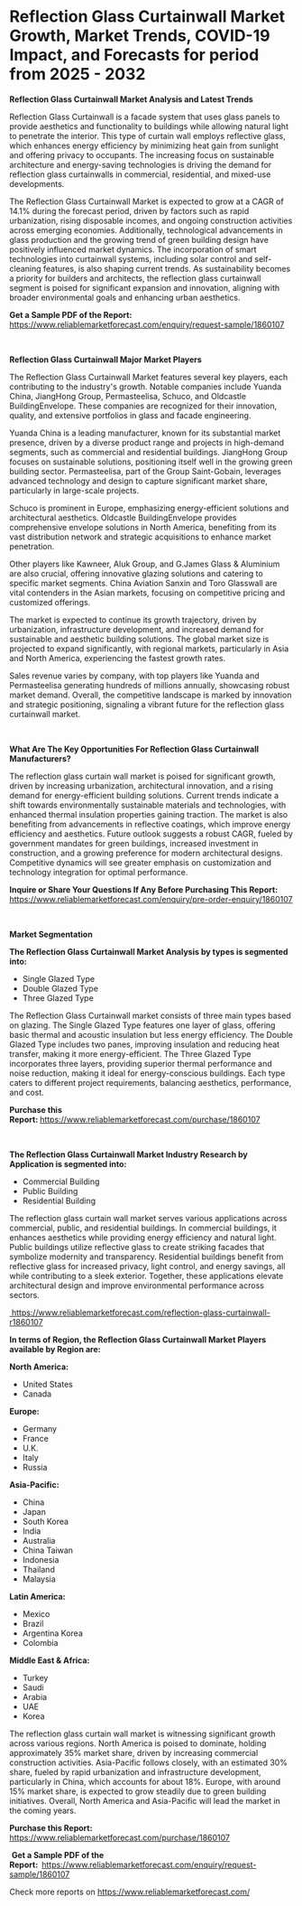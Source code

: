 <p><h1>Reflection Glass Curtainwall Market Growth, Market Trends, COVID-19 Impact, and Forecasts for period from 2025 - 2032</h1></p><p><strong>Reflection Glass Curtainwall Market Analysis and Latest Trends</strong></p>
<p><p>Reflection Glass Curtainwall is a facade system that uses glass panels to provide aesthetics and functionality to buildings while allowing natural light to penetrate the interior. This type of curtain wall employs reflective glass, which enhances energy efficiency by minimizing heat gain from sunlight and offering privacy to occupants. The increasing focus on sustainable architecture and energy-saving technologies is driving the demand for reflection glass curtainwalls in commercial, residential, and mixed-use developments.</p><p>The Reflection Glass Curtainwall Market is expected to grow at a CAGR of 14.1% during the forecast period, driven by factors such as rapid urbanization, rising disposable incomes, and ongoing construction activities across emerging economies. Additionally, technological advancements in glass production and the growing trend of green building design have positively influenced market dynamics. The incorporation of smart technologies into curtainwall systems, including solar control and self-cleaning features, is also shaping current trends. As sustainability becomes a priority for builders and architects, the reflection glass curtainwall segment is poised for significant expansion and innovation, aligning with broader environmental goals and enhancing urban aesthetics.</p></p>
<p><strong>Get a Sample PDF of the Report:&nbsp;</strong> <a href="https://www.reliablemarketforecast.com/enquiry/request-sample/1860107?utm_campaign=3182&utm_medium=2&utm_source=Github&utm_content=ia&utm_term=02042025&utm_id=reflection-glass-curtainwall">https://www.reliablemarketforecast.com/enquiry/request-sample/1860107</a></p>
<p>&nbsp;</p>
<p><strong>Reflection Glass Curtainwall Major Market Players</strong></p>
<p><p>The Reflection Glass Curtainwall Market features several key players, each contributing to the industry's growth. Notable companies include Yuanda China, JiangHong Group, Permasteelisa, Schuco, and Oldcastle BuildingEnvelope. These companies are recognized for their innovation, quality, and extensive portfolios in glass and facade engineering.</p><p>Yuanda China is a leading manufacturer, known for its substantial market presence, driven by a diverse product range and projects in high-demand segments, such as commercial and residential buildings. JiangHong Group focuses on sustainable solutions, positioning itself well in the growing green building sector. Permasteelisa, part of the Group Saint-Gobain, leverages advanced technology and design to capture significant market share, particularly in large-scale projects.</p><p>Schuco is prominent in Europe, emphasizing energy-efficient solutions and architectural aesthetics. Oldcastle BuildingEnvelope provides comprehensive envelope solutions in North America, benefiting from its vast distribution network and strategic acquisitions to enhance market penetration.</p><p>Other players like Kawneer, Aluk Group, and G.James Glass & Aluminium are also crucial, offering innovative glazing solutions and catering to specific market segments. China Aviation Sanxin and Toro Glasswall are vital contenders in the Asian markets, focusing on competitive pricing and customized offerings.</p><p>The market is expected to continue its growth trajectory, driven by urbanization, infrastructure development, and increased demand for sustainable and aesthetic building solutions. The global market size is projected to expand significantly, with regional markets, particularly in Asia and North America, experiencing the fastest growth rates.</p><p>Sales revenue varies by company, with top players like Yuanda and Permasteelisa generating hundreds of millions annually, showcasing robust market demand. Overall, the competitive landscape is marked by innovation and strategic positioning, signaling a vibrant future for the reflection glass curtainwall market.</p></p>
<p>&nbsp;</p>
<p><strong>What Are The Key Opportunities For Reflection Glass Curtainwall Manufacturers?</strong></p>
<p><p>The reflection glass curtain wall market is poised for significant growth, driven by increasing urbanization, architectural innovation, and a rising demand for energy-efficient building solutions. Current trends indicate a shift towards environmentally sustainable materials and technologies, with enhanced thermal insulation properties gaining traction. The market is also benefiting from advancements in reflective coatings, which improve energy efficiency and aesthetics. Future outlook suggests a robust CAGR, fueled by government mandates for green buildings, increased investment in construction, and a growing preference for modern architectural designs. Competitive dynamics will see greater emphasis on customization and technology integration for optimal performance.</p></p>
<p><strong>Inquire or Share Your Questions If Any Before Purchasing This Report:</strong> <a href="https://www.reliablemarketforecast.com/enquiry/pre-order-enquiry/1860107?utm_campaign=3182&utm_medium=2&utm_source=Github&utm_content=ia&utm_term=02042025&utm_id=reflection-glass-curtainwall">https://www.reliablemarketforecast.com/enquiry/pre-order-enquiry/1860107</a></p>
<p>&nbsp;</p>
<p><strong>Market Segmentation</strong></p>
<p><strong>The Reflection Glass Curtainwall Market Analysis by types is segmented into:</strong></p>
<p><ul><li>Single Glazed Type</li><li>Double Glazed Type</li><li>Three Glazed Type</li></ul></p>
<p><p>The Reflection Glass Curtainwall market consists of three main types based on glazing. The Single Glazed Type features one layer of glass, offering basic thermal and acoustic insulation but less energy efficiency. The Double Glazed Type includes two panes, improving insulation and reducing heat transfer, making it more energy-efficient. The Three Glazed Type incorporates three layers, providing superior thermal performance and noise reduction, making it ideal for energy-conscious buildings. Each type caters to different project requirements, balancing aesthetics, performance, and cost.</p></p>
<p><strong>Purchase this Report:&nbsp;</strong><a href="https://www.reliablemarketforecast.com/purchase/1860107?utm_campaign=3182&utm_medium=2&utm_source=Github&utm_content=ia&utm_term=02042025&utm_id=reflection-glass-curtainwall">https://www.reliablemarketforecast.com/purchase/1860107</a></p>
<p>&nbsp;</p>
<p><strong>The Reflection Glass Curtainwall Market Industry Research by Application is segmented into:</strong></p>
<p><ul><li>Commercial Building</li><li>Public Building</li><li>Residential Building</li></ul></p>
<p><p>The reflection glass curtain wall market serves various applications across commercial, public, and residential buildings. In commercial buildings, it enhances aesthetics while providing energy efficiency and natural light. Public buildings utilize reflective glass to create striking facades that symbolize modernity and transparency. Residential buildings benefit from reflective glass for increased privacy, light control, and energy savings, all while contributing to a sleek exterior. Together, these applications elevate architectural design and improve environmental performance across sectors.</p></p>
<p><a href="https://www.reliablemarketforecast.com/reflection-glass-curtainwall-r1860107?utm_campaign=3182&utm_medium=2&utm_source=Github&utm_content=ia&utm_term=02042025&utm_id=reflection-glass-curtainwall">&nbsp;https://www.reliablemarketforecast.com/reflection-glass-curtainwall-r1860107</a></p>
<p><strong>In terms of Region, the Reflection Glass Curtainwall Market Players available by Region are:</strong></p>
<p>
    <p> <strong> North America: </strong>
        <ul>
            <li>United States</li>
            <li>Canada</li>
        </ul>
        </p> 
    <p> <strong> Europe: </strong>
        <ul>
            <li>Germany</li>
            <li>France</li>
            <li>U.K.</li>
            <li>Italy</li>
            <li>Russia</li>
        </ul>
        </p> 
    <p> <strong> Asia-Pacific: </strong>
        <ul>
            <li>China</li>
            <li>Japan</li>
            <li>South Korea</li>
            <li>India</li>
            <li>Australia</li>
            <li>China Taiwan</li>
            <li>Indonesia</li>
            <li>Thailand</li>
            <li>Malaysia</li>
        </ul>
        </p> 
    <p> <strong> Latin America: </strong>
        <ul>
            <li>Mexico</li>
            <li>Brazil</li>
            <li>Argentina Korea</li>
            <li>Colombia</li>
        </ul>
        </p> 
    <p> <strong> Middle East & Africa: </strong>
        <ul>
            <li>Turkey</li>
            <li>Saudi</li>
            <li>Arabia</li>
            <li>UAE</li>
            <li>Korea</li>
        </ul>
    </p>
    </p>
<p><p>The reflection glass curtain wall market is witnessing significant growth across various regions. North America is poised to dominate, holding approximately 35% market share, driven by increasing commercial construction activities. Asia-Pacific follows closely, with an estimated 30% share, fueled by rapid urbanization and infrastructure development, particularly in China, which accounts for about 18%. Europe, with around 15% market share, is expected to grow steadily due to green building initiatives. Overall, North America and Asia-Pacific will lead the market in the coming years.</p></p>
<p><strong>Purchase this Report: </strong><a href="https://www.reliablemarketforecast.com/purchase/1860107?utm_campaign=3182&utm_medium=2&utm_source=Github&utm_content=ia&utm_term=02042025&utm_id=reflection-glass-curtainwall">https://www.reliablemarketforecast.com/purchase/1860107</a></p>
<p>&nbsp;<strong>Get a Sample PDF of the Report:&nbsp;&nbsp;</strong><a href="https://www.reliablemarketforecast.com/enquiry/request-sample/1860107?utm_campaign=3182&utm_medium=2&utm_source=Github&utm_content=ia&utm_term=02042025&utm_id=reflection-glass-curtainwall">https://www.reliablemarketforecast.com/enquiry/request-sample/1860107</a></p>
<p><strong></strong></p>
<p>Check more reports on <a href="https://www.reliablemarketforecast.com/?utm_campaign=3182&utm_medium=2&utm_source=Github&utm_content=ia&utm_term=02042025&utm_id=reflection-glass-curtainwall">https://www.reliablemarketforecast.com/</a></p>